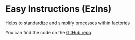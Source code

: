 # Easy Instructions (EzIns)
Helps to standardize and simplify processes within factories

You can find the code on the [GitHub repo](https://github.com/DocDuck/EzIns).
